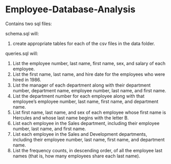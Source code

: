 # Employee-Database-Analysis

Contains two sql files:

schema.sql will:
  1) create appropriate tables for each of the csv files in the data folder.
  
queries.sql will:
  1) List the employee number, last name, first name, sex, and salary of each employee.
  2) List the first name, last name, and hire date for the employees who were hired in 1986.
  3) List the manager of each department along with their department number, department name, employee number, last name, and first name.
  4) List the department number for each employee along with that employee’s employee number, last name, first name, and department name.
  5) List first name, last name, and sex of each employee whose first name is Hercules and whose last name begins with the letter B.
  6) List each employee in the Sales department, including their employee number, last name, and first name.
  7) List each employee in the Sales and Development departments, including their employee number, last name, first name, and department name.
  8) List the frequency counts, in descending order, of all the employee last names (that is, how many employees share each last name).

